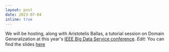 ```yaml
---
layout: post
date: 2023-07-04
inline: true
---
```


We will be hosting, along with Aristotelis Ballas, a tutorial session on Domain Generalization at this year's [IEEE Big Data Service conference](https://ieeebigdataservice.com/). *Edit:* You can find the slides [here](https://bds-dgtutorial.github.io/) 
